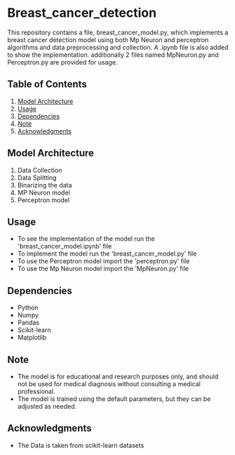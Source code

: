 # Breast_cancer_detection

This repository contains a  file, breast_cancer_model.py, which implements a breast cancer detection model using both Mp Neuron and perceptron algorithms and data preprocessing and collection. A .ipynb file is also added to show the implementation. additionally 2 files named MpNeuron.py and Perceptron.py are provided for usage.

## Table of Contents
1. [Model Architecture](#Model-Architecture)
2. [Usage](#Usage)
3. [Dependencies](#Dependencies)
4. [Note](#Note)
5. [Acknowledgments](#Acknowledgments)

## Model Architecture
1. Data Collection
2. Data Splitting
3. Binarizing the data
4. MP Neuron model
5. Perceptron model

## Usage
* To see the implementation of the model run the 'breast_cancer_model.ipynb' file
* To implement the model run the 'breast_cancer_model.py' file
* To use the Perceptron model import the 'perceptron.py' file
* To use the Mp Neuron model import the 'MpNeuron.py' file

## Dependencies
* Python
* Numpy
* Pandas
* Scikit-learn
* Matplotlib

## Note
* The model is for educational and research purposes only, and should not be used for medical   diagnosis without consulting a medical professional.
* The model is trained using the default parameters, but they can be adjusted as needed.

## Acknowledgments
* The Data is taken from scikit-learn datasets
